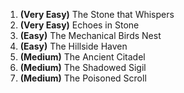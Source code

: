 1. **(Very Easy)** The Stone that Whispers
2. **(Very Easy)** Echoes in Stone
3. **(Easy)** The Mechanical Birds Nest
4. **(Easy)** The Hillside Haven
5. **(Medium)** The Ancient Citadel
6. **(Medium)** The Shadowed Sigil
7. **(Medium)** The Poisoned Scroll
